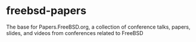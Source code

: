 # freebsd-papers
The base for Papers.FreeBSD.org, a collection of conference talks, papers, slides, and videos from conferences related to FreeBSD
